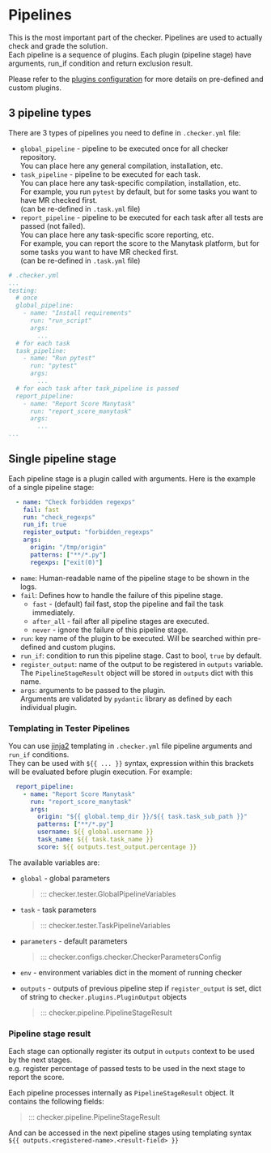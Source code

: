 # Pipelines

This is the most important part of the checker. Pipelines are used to actually check and grade the solution.   
Each pipeline is a sequence of plugins. Each plugin (pipeline stage) have arguments, run_if condition and return exclusion result. 

Please refer to the [plugins configuration](./3_plugins.md) for more details on pre-defined and custom plugins.


## 3 pipeline types

There are 3 types of pipelines you need to define in `.checker.yml` file:
* `global_pipeline` - pipeline to be executed once for all checker repository.  
    You can place here any general compilation, installation, etc.  
* `task_pipeline` - pipeline to be executed for each task.  
    You can place here any task-specific compilation, installation, etc.  
    For example, you run `pytest` by default, but for some tasks you want to have MR checked first.  
    (can be re-defined in `.task.yml` file)
* `report_pipeline` - pipeline to be executed for each task after all tests are passed (not failed).  
    You can place here any task-specific score reporting, etc.  
    For example, you can report the score to the Manytask platform, but for some tasks you want to have MR checked first.  
    (can be re-defined in `.task.yml` file)

```yaml
# .checker.yml
...
testing:
  # once
  global_pipeline:
    - name: "Install requirements"
      run: "run_script"
      args:
        ...
  # for each task
  task_pipeline:
    - name: "Run pytest"
      run: "pytest"
      args:
        ...
  # for each task after task_pipeline is passed
  report_pipeline:
    - name: "Report Score Manytask"
      run: "report_score_manytask"
      args: 
        ...
...
```

## Single pipeline stage

Each pipeline stage is a plugin called with arguments. Here is the example of a single pipeline stage:
```yaml
  - name: "Check forbidden regexps"  
    fail: fast
    run: "check_regexps"
    run_if: true
    register_output: "forbidden_regexps"
    args:
      origin: "/tmp/origin"
      patterns: ["**/*.py"]
      regexps: ["exit(0)"]
```

* `name`: Human-readable name of the pipeline stage to be shown in the logs.  
* `fail`: Defines how to handle the failure of this pipeline stage.  
    * `fast` - (default) fail fast, stop the pipeline and fail the task immediately.  
    * `after_all` - fail after all pipeline stages are executed.  
    * `never` - ignore the failure of this pipeline stage.
* `run`: key name of the plugin to be executed. Will be searched within pre-defined and custom plugins.
* `run_if`: condition to run this pipeline stage. Cast to bool, `true` by default.
* `register_output`: name of the output to be registered in `outputs` variable. The `PipelineStageResult` object will be stored in `outputs` dict with this name.
* `args`: arguments to be passed to the plugin.  
    Arguments are validated by `pydantic` library as defined by each individual plugin.  


### Templating in Tester Pipelines

You can use [jinja2](https://jinja.palletsprojects.com/en/3.0.x/) templating in `.checker.yml` file pipeline arguments and `run_if` conditions.  
They can be used with `${{ ... }}` syntax, expression within this brackets will be evaluated before plugin execution. For example:
```yaml
  report_pipeline:
    - name: "Report Score Manytask"
      run: "report_score_manytask"
      args:
        origin: "${{ global.temp_dir }}/${{ task.task_sub_path }}"
        patterns: ["**/*.py"]
        username: ${{ global.username }}
        task_name: ${{ task.task_name }}
        score: ${{ outputs.test_output.percentage }}
```


The available variables are:

* `global` - global parameters  
    
    > ::: checker.tester.GlobalPipelineVariables

* `task` - task parameters  
    
    > ::: checker.tester.TaskPipelineVariables

* `parameters` - default parameters
    
    > ::: checker.configs.checker.CheckerParametersConfig

* `env` - environment variables dict in the moment of running checker

* `outputs` - outputs of previous pipeline step if `register_output` is set, dict of string to `checker.plugins.PluginOutput` objects  
    
    > ::: checker.pipeline.PipelineStageResult


### Pipeline stage result

Each stage can optionally register its output in `outputs` context to be used by the next stages.  
e.g. register percentage of passed tests to be used in the next stage to report the score.

Each pipeline processes internally as `PipelineStageResult` object. It contains the following fields:

> ::: checker.pipeline.PipelineStageResult

And can be accessed in the next pipeline stages using templating syntax `${{ outputs.<registered-name>.<result-field> }}`
